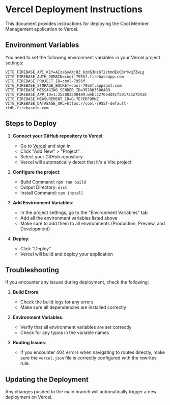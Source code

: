 # Vercel Deployment Instructions

This document provides instructions for deploying the Cool Member Management application to Vercel.

## Environment Variables

You need to set the following environment variables in your Vercel project settings:

```
VITE_FIREBASE_API_KEY=AIzaSyAXj8Z_6zK63HzbT2zhmdEoO3rYwq7ZwLg
VITE_FIREBASE_AUTH_DOMAIN=cool-7955f.firebaseapp.com
VITE_FIREBASE_PROJECT_ID=cool-7955f
VITE_FIREBASE_STORAGE_BUCKET=cool-7955f.appspot.com
VITE_FIREBASE_MESSAGING_SENDER_ID=352883500489
VITE_FIREBASE_APP_ID=1:352883500489:web:3276b4d4cf50172527b418
VITE_FIREBASE_MEASUREMENT_ID=G-7E7ERF9MNZ
VITE_FIREBASE_DATABASE_URL=https://cool-7955f-default-rtdb.firebaseio.com
```

## Steps to Deploy

1. **Connect your GitHub repository to Vercel**:
   - Go to [Vercel](https://vercel.com/) and sign in
   - Click "Add New" > "Project"
   - Select your GitHub repository
   - Vercel will automatically detect that it's a Vite project

2. **Configure the project**:
   - Build Command: `npm run build`
   - Output Directory: `dist`
   - Install Command: `npm install`

3. **Add Environment Variables**:
   - In the project settings, go to the "Environment Variables" tab
   - Add all the environment variables listed above
   - Make sure to add them to all environments (Production, Preview, and Development)

4. **Deploy**:
   - Click "Deploy"
   - Vercel will build and deploy your application

## Troubleshooting

If you encounter any issues during deployment, check the following:

1. **Build Errors**:
   - Check the build logs for any errors
   - Make sure all dependencies are installed correctly

2. **Environment Variables**:
   - Verify that all environment variables are set correctly
   - Check for any typos in the variable names

3. **Routing Issues**:
   - If you encounter 404 errors when navigating to routes directly, make sure the `vercel.json` file is correctly configured with the rewrites rule.

## Updating the Deployment

Any changes pushed to the main branch will automatically trigger a new deployment on Vercel.
